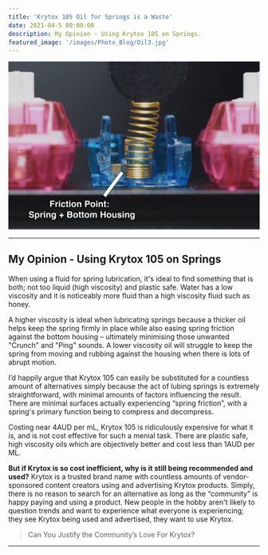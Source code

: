 ```yaml
---
title: 'Krytox 105 Oil for Springs is a Waste'
date: 2021-04-5 00:00:00
description: My Opinion - Using Krytox 105 on Springs.
featured_image: '/images/Photo_Blog/Oil3.jpg'
---
```


<div class="gallery2" data-columns="1">
	<img src="/images/Photo_Blog/Oil2.jpg">
</div>

---

## My Opinion - Using Krytox 105 on Springs 

When using a fluid for spring lubrication, it's ideal to find something that is both; not too liquid (high viscosity) and plastic safe. Water has a low viscosity and it is noticeably more fluid than a high viscosity fluid such as honey.


A higher viscosity is ideal when lubricating springs because a thicker oil helps keep the spring firmly in place while also easing spring friction against the bottom housing – ultimately minimising those unwanted "Crunch" and "Ping" sounds. A lower viscosity oil will struggle to keep the spring from moving and rubbing against the housing when there is lots of abrupt motion.

I’d happily argue that Krytox 105 can easily be substituted for a countless amount of alternatives simply because the act of lubing springs is extremely straightforward, with minimal amounts of factors influencing the result. 
There are minimal surfaces actually experiencing “spring friction”, with a spring's primary function being to compress and decompress.


Costing near 4AUD per mL, Krytox 105 is ridiculously expensive for what it is, and is not cost effective for such a menial task. There are plastic safe, high viscosity oils which are objectively better and cost less than 1AUD per ML. 

**But if Krytox is so cost inefficient, why is it still being recommended and used?**
Krytox is a trusted brand name with countless amounts of vendor-sponsored content creators using and advertising Krytox products. Simply, there is no reason to search for an alternative as long as the “community” is happy paying and using a product. 
New people in the hobby aren't likely to question trends and want to experience what everyone is experiencing; they see Krytox being used and advertised, they want to use Krytox. 

> Can You Justify the Community’s Love For Krytox?

---